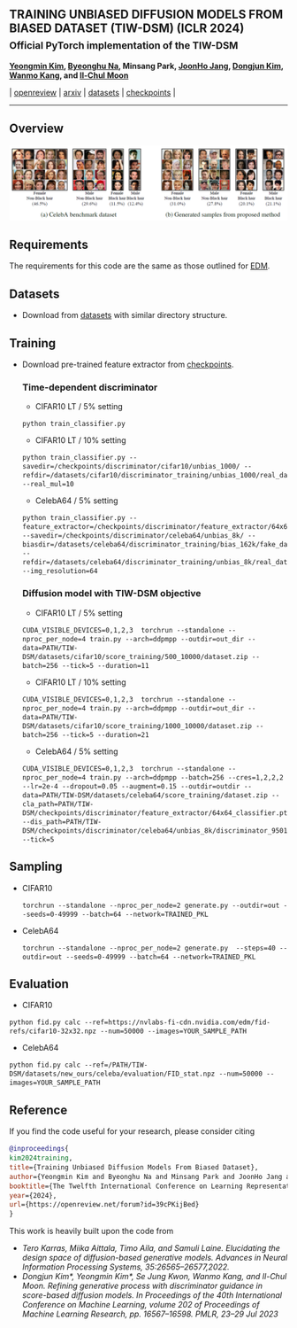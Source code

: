 ## TRAINING UNBIASED DIFFUSION MODELS FROM BIASED DATASET (TIW-DSM) (ICLR 2024) <br><sub>Official PyTorch implementation of the TIW-DSM </sub>



**[Yeongmin Kim](https://sites.google.com/view/yeongmin-space/%ED%99%88), [Byeonghu Na](https://sites.google.com/view/byeonghu-na), Minsang Park, [JoonHo Jang](https://sites.google.com/view/joonhojang), [Dongjun Kim](https://sites.google.com/view/dongjun-kim), [Wanmo Kang](https://sites.google.com/site/wanmokang), and [Il-Chul Moon](https://aai.kaist.ac.kr/bbs/board.php?bo_table=sub2_1&wr_id=3)**   

| [openreview](https://openreview.net/forum?id=39cPKijBed) | [arxiv](https://arxiv.org/abs/2403.01189) | [datasets](https://drive.google.com/drive/u/0/folders/1RakPtfp70E2BSgDM5xMBd2Om0N8ycrRK)  | [checkpoints](https://drive.google.com/drive/u/0/folders/1vYLH8UNlXWZarn0IOtiPuU8FvBFqJvTP) |

--------------------

## Overview
![Teaser image](./figures/figure1.PNG)

## Requirements
The requirements for this code are the same as those outlined for [EDM](https://github.com/NVlabs/edm).

## Datasets
  - Download from [datasets](https://drive.google.com/drive/u/0/folders/1RakPtfp70E2BSgDM5xMBd2Om0N8ycrRK) with similar directory structure.
## Training
- Download pre-trained feature extractor from [checkpoints](https://drive.google.com/drive/u/0/folders/1vYLH8UNlXWZarn0IOtiPuU8FvBFqJvTP).
  ### Time-dependent discriminator 
  - CIFAR10 LT / 5% setting
  ```
  python train_classifier.py
   ```
  - CIFAR10 LT / 10% setting
  ```
  python train_classifier.py --savedir=/checkpoints/discriminator/cifar10/unbias_1000/ --refdir=/datasets/cifar10/discriminator_training/unbias_1000/real_data.npz --real_mul=10
   ```
  - CelebA64 / 5% setting
  ```
  python train_classifier.py --feature_extractor=/checkpoints/discriminator/feature_extractor/64x64_classifier.pt --savedir=/checkpoints/discriminator/celeba64/unbias_8k/ --biasdir=/datasets/celeba64/discriminator_training/bias_162k/fake_data.npz --refdir=/datasets/celeba64/discriminator_training/unbias_8k/real_data.npz --img_resolution=64
   ```

  ### Diffusion model with TIW-DSM objective
  - CIFAR10 LT / 5% setting
  ```
  CUDA_VISIBLE_DEVICES=0,1,2,3  torchrun --standalone --nproc_per_node=4 train.py --arch=ddpmpp --outdir=out_dir --data=PATH/TIW-DSM/datasets/cifar10/score_training/500_10000/dataset.zip --batch=256 --tick=5 --duration=11
   ```
  - CIFAR10 LT / 10% setting
  ```
  CUDA_VISIBLE_DEVICES=0,1,2,3  torchrun --standalone --nproc_per_node=4 train.py --arch=ddpmpp --outdir=out_dir --data=PATH/TIW-DSM/datasets/cifar10/score_training/1000_10000/dataset.zip --batch=256 --tick=5 --duration=21
   ```
  - CelebA64 / 5% setting
   ```
  CUDA_VISIBLE_DEVICES=0,1,2,3  torchrun --standalone --nproc_per_node=4 train.py --arch=ddpmpp --batch=256 --cres=1,2,2,2 --lr=2e-4 --dropout=0.05 --augment=0.15 --outdir=outdir --data=PATH/TIW-DSM/datasets/celeba64/score_training/dataset.zip --cla_path=PATH/TIW-DSM/checkpoints/discriminator/feature_extractor/64x64_classifier.pt  --dis_path=PATH/TIW-DSM/checkpoints/discriminator/celeba64/unbias_8k/discriminator_9501.pt --tick=5
   ```

## Sampling
- CIFAR10
   ```
  torchrun --standalone --nproc_per_node=2 generate.py --outdir=out --seeds=0-49999 --batch=64 --network=TRAINED_PKL
   ```
- CelebA64
   ```
  torchrun --standalone --nproc_per_node=2 generate.py  --steps=40 --outdir=out --seeds=0-49999 --batch=64 --network=TRAINED_PKL
   ```
## Evaluation
  - CIFAR10
   ```
  python fid.py calc --ref=https://nvlabs-fi-cdn.nvidia.com/edm/fid-refs/cifar10-32x32.npz --num=50000 --images=YOUR_SAMPLE_PATH
   ```
  - CelebA64
   ```
  python fid.py calc --ref=/PATH/TIW-DSM/datasets/new_ours/celeba/evaluation/FID_stat.npz --num=50000 --images=YOUR_SAMPLE_PATH
   ```

## Reference
If you find the code useful for your research, please consider citing
```bib
@inproceedings{
kim2024training,
title={Training Unbiased Diffusion Models From Biased Dataset},
author={Yeongmin Kim and Byeonghu Na and Minsang Park and JoonHo Jang and Dongjun Kim and Wanmo Kang and Il-chul Moon},
booktitle={The Twelfth International Conference on Learning Representations},
year={2024},
url={https://openreview.net/forum?id=39cPKijBed}
}
```
This work is heavily built upon the code from
 - *Tero Karras, Miika Aittala, Timo Aila, and Samuli Laine. Elucidating the design space of diffusion-based generative models. Advances in Neural Information Processing Systems, 35:26565–26577,2022.*
 - *Dongjun Kim\*, Yeongmin Kim\*, Se Jung Kwon, Wanmo Kang, and Il-Chul Moon. Refining generative process with discriminator guidance in score-based diffusion models. In Proceedings of the 40th International Conference on Machine Learning, volume 202 of Proceedings of Machine Learning Research, pp. 16567–16598. PMLR, 23–29 Jul 2023*


